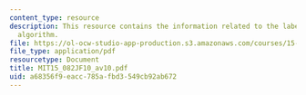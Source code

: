 ```yaml
---
content_type: resource
description: This resource contains the information related to the label correcting
  algorithm.
file: https://ol-ocw-studio-app-production.s3.amazonaws.com/courses/15-082j-network-optimization-fall-2010/a68356f9eacc785afbd3549cb92ab672_MIT15_082JF10_av10.pdf
file_type: application/pdf
resourcetype: Document
title: MIT15_082JF10_av10.pdf
uid: a68356f9-eacc-785a-fbd3-549cb92ab672
---
```

